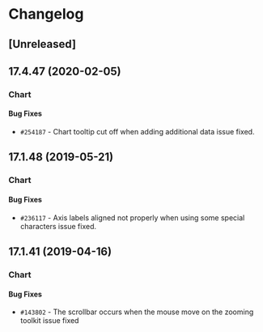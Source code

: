 # Changelog

## [Unreleased]

## 17.4.47 (2020-02-05)

### Chart

#### Bug Fixes

- `#254187` - Chart tooltip cut off when adding additional data issue fixed.

## 17.1.48 (2019-05-21)

### Chart

#### Bug Fixes

- `#236117` - Axis labels aligned not properly when using some special characters issue fixed.

## 17.1.41 (2019-04-16)

### Chart

#### Bug Fixes

- `#143802` - The scrollbar occurs when the mouse move on the zooming toolkit issue fixed